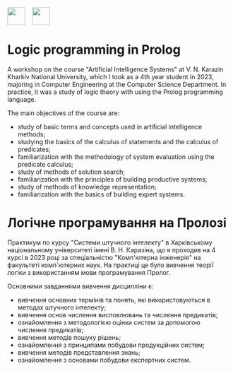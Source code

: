 <div style="display: flex;">
    <img src="https://static8.tgstat.ru/channels/_0/ce/ceecb42fcf878251779474152143188f.jpg" width="40" height="40">
    &nbsp;&nbsp;&nbsp;&nbsp;
    <img src="http://geometry.karazin.ua/themes/frontend/images/univer_logo.jpg" width="40" height="40">
</div>

# Logic programming in Prolog

A workshop on the course "Artificial Intelligence Systems" at V. N. Karazin Kharkiv National University, which I
took as a 4th year student in 2023, majoring in Computer Engineering at the Computer Science Department. In practice, it was a study of logic theory with
using the Prolog programming language.

The main objectives of the course are: 
- study of basic terms and concepts used in artificial intelligence methods;
- studying the basics of the calculus of statements and the calculus of predicates;
- familiarization with the methodology of system evaluation using the predicate calculus;
- study of methods of solution search;
- familiarization with the principles of building productive systems;
- study of methods of knowledge representation;
- familiarization with the basics of building expert systems.

# Логічне програмування на Пролозі

Практикум по курсу "Системи штучного інтелекту" в Харківському національному університеті імені В. Н. Каразіна, що я
проходив на 4 курсі в 2023 році за спеціальністю "Комп'ютерна інженерія" на факультеті комп`ютерних наук. На практиці це було вивчення теорії логіки з
використанням мови програмування Пролог.

Основними завданнями вивчення дисципліни є: 
- вивчення основних термінів та понять, які використовуються в методах штучного інтелекту;
- вивчення основ числення висловлювань та числення предикатів;
- ознайомлення з методологією оцінки систем за допомогою числення предикатів;
- вивчення методів пошуку рішень;
- ознайомлення з принципами побудови продукційних систем;
- вивчення методів представлення знань;
- ознайомлення з основами побудови експертних систем.

 

